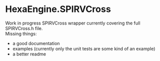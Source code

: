 # HexaEngine.SPIRVCross
Work in progress SPIRVCross wrapper currently covering the full SPIRVCross.h file.  
Missing things:
- a good documentation
- examples (currently only the unit tests are some kind of an example)
- a better readme
